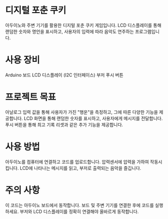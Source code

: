 # 디지털 포춘 쿠키
아두이노와 주변 기기를 활용한 디지털 포춘 쿠키 게임입니다. LCD 디스플레이를 통해 랜덤한 숫자와 명언을 표시하고, 사용자의 입력에 따라 음악도 연주하는 프로그램입니다.

# 사용 장비
Arduino 보드
LCD 디스플레이 (I2C 인터페이스)
부저
푸시 버튼
# 프로젝트 목표
아날로그 입력 값을 통해 사용자가 가진 "행운"을 측정하고, 그에 따른 다양한 기능을 제공합니다.
LCD 화면을 통해 랜덤한 숫자를 표시하고, 사용자에게 메시지를 전달합니다.
푸시 버튼을 통해 최고 기록 리셋과 같은 추가 기능을 제공합니다.
# 사용 방법
아두이노를 컴퓨터에 연결하고 코드를 업로드합니다.
압력센서에 압력을 가하여 작동시킵니다.
LCD에 나타나는 메시지를 읽고, 부저로 출력되는 음악을 즐깁니다.
# 주의 사항
이 코드는 아두이노 보드에서 동작합니다. 보드 및 주변 기기를 연결한 후에 코드를 실행하세요.
부저와 LCD 디스플레이를 정확히 연결해야 올바르게 동작합니다.
